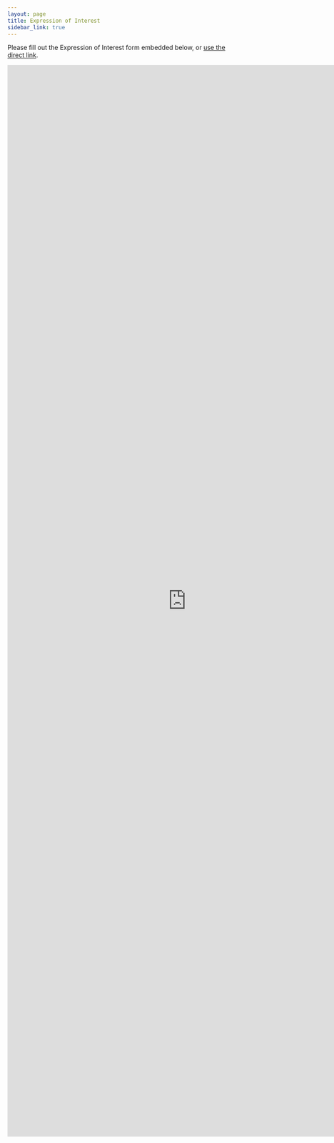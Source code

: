 ```yaml
---
layout: page
title: Expression of Interest
sidebar_link: true
---
```


Please fill out the Expression of Interest form embedded below, or [use the direct link](https://goo.gl/forms/xTYJHOV2R6FQfN4m2).

<iframe src="https://docs.google.com/forms/d/e/1FAIpQLSdR9CaznhxgLk8xIQ1AwED-JQOLoNbiFiCtiRQoX0txhm5KRQ/viewform?embedded=true" width="800" height="2400" frameborder="0" marginheight="0" marginwidth="0">Loading...</iframe>